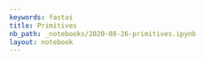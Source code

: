 ```yaml
---
keywords: fastai
title: Primitives
nb_path: _notebooks/2020-08-26-primitives.ipynb
layout: notebook
---
```


<!--
#################################################
### THIS FILE WAS AUTOGENERATED! DO NOT EDIT! ###
#################################################
# file to edit: _notebooks/2020-08-26-primitives.ipynb
-->

<div class="container" id="notebook-container">
        
</div>
 

